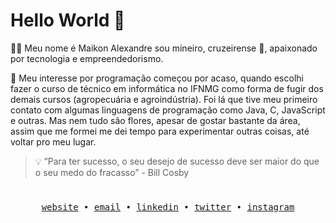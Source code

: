 # Hello World   👋


👨‍💻 Meu nome é Maikon Alexandre sou mineiro, cruzeirense 💙, apaixonado por tecnologia e empreendedorismo.

📗 Meu interesse por programação começou por acaso, quando escolhi fazer o curso de técnico em informática no IFNMG como forma de fugir dos demais cursos (agropecuária e agroindústria). Foi lá que tive meu primeiro contato com algumas linguagens de programação como Java, C, JavaScript e outras. Mas nem tudo são flores, apesar de gostar bastante da área, assim que me formei me dei tempo para experimentar outras coisas, até voltar pro meu lugar.

> 💡 “Para ter sucesso, o seu desejo de sucesso deve ser maior do que o seu medo do fracasso” - Bill Cosby
#

<div align='center'>
  <samp>
    <a href='https://maikonalexandre.com.br/'>website</a> •
    <a href='mailto:maikonalexandre574@gmail.com'>email</a> •
    <a href='https://www.linkedin.com/in/maikon-alexandre'>linkedin</a> •
    <a href='https://twitter.com/maikonalx'>twitter</a> •
    <a href='https://www.instagram.com/maikon.alx/'>instagram</a>
  </samp>
</div>






